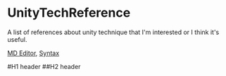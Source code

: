 # UnityTechReference
A list of references about unity technique that I'm interested or I think it's useful.

[MD Editor](https://pandao.github.io/editor.md/en.html), [Syntax](https://www.markdownguide.org/basic-syntax/)


#H1 header
##H2 header
